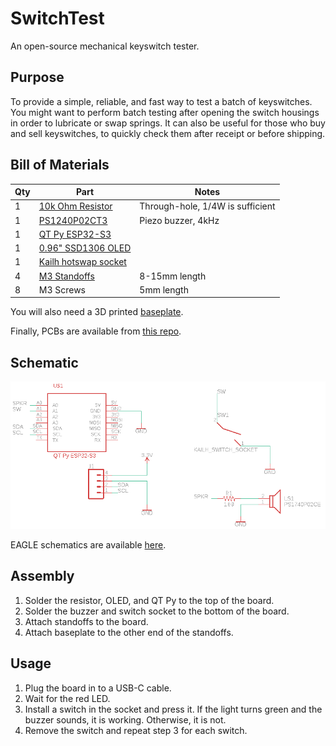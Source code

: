 # SwitchTest

An open-source mechanical keyswitch tester.

## Purpose

To provide a simple, reliable, and fast way to test a batch of keyswitches. You might want to perform batch testing after opening the switch housings in order to lubricate or swap springs. It can also be useful for those who buy and sell keyswitches, to quickly check them after receipt or before shipping.

## Bill of Materials

| Qty | Part                                                                          | Notes                            |
| --- | ----------------------------------------------------------------------------- | -------------------------------- |
| 1   | [10k Ohm Resistor](https://www.amazon.com/dp/B072BL2VX1)                      | Through-hole, 1/4W is sufficient |
| 1   | [PS1240P02CT3](https://www.mouser.com/ProductDetail/810-PS1240P02CT3)         | Piezo buzzer, 4kHz               |
| 1   | [QT Py ESP32-S3](https://www.adafruit.com/product/5426)                       |                                  |
| 1   | [0.96" SSD1306 OLED](https://www.amazon.com/gp/product/B0837DLWVH)            |                                  |
| 1   | [Kailh hotswap socket](https://divinikey.com/products/kailh-hot-swap-sockets) |                                  |
| 4   | [M3 Standoffs](https://www.amazon.com/dp/B098XS4C3D)                          | 8-15mm length                    |
| 8   | M3 Screws                                                                     | 5mm length                       |

You will also need a 3D printed [baseplate](./hardware/baseplate.stl).

Finally, PCBs are available from [this repo](./hardware/tester.brd).

## Schematic

![Schematic showing microcontroller, display, switch, and speaker wiring](./hardware/schematic.png)

EAGLE schematics are available [here](./hardware/tester.sch).

## Assembly

1. Solder the resistor, OLED, and QT Py to the top of the board.
2. Solder the buzzer and switch socket to the bottom of the board.
3. Attach standoffs to the board.
4. Attach baseplate to the other end of the standoffs.

## Usage

1. Plug the board in to a USB-C cable.
2. Wait for the red LED.
3. Install a switch in the socket and press it. If the light turns green and the buzzer sounds, it is working. Otherwise, it is not.
4. Remove the switch and repeat step 3 for each switch.
